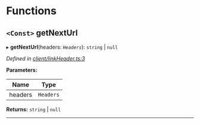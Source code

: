 

# Functions

<a id="getnexturl"></a>

## `<Const>` getNextUrl

▸ **getNextUrl**(headers: *`Headers`*):  `string` &#124; `null`

*Defined in [client/linkHeader.ts:3](https://github.com/lagunehq/core/blob/b472bda/src/client/linkHeader.ts#L3)*

**Parameters:**

| Name | Type |
| ------ | ------ |
| headers | `Headers` |

**Returns:**  `string` &#124; `null`

___

